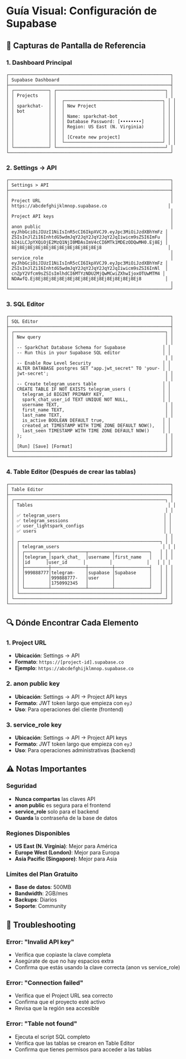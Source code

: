 # Guía Visual: Configuración de Supabase

## 📸 Capturas de Pantalla de Referencia

### 1. Dashboard Principal
```
┌─────────────────────────────────────────────────────────────┐
│ Supabase Dashboard                                          │
├─────────────────────────────────────────────────────────────┤
│ ┌─────────────┐ ┌─────────────────────────────────────────┐ │
│ │ Projects    │ │                                         │ │
│ │             │ │  ┌─────────────────────────────────────┐ │ │
│ │ sparkchat-  │ │  │ New Project                         │ │ │
│ │ bot         │ │  │                                     │ │ │
│ │             │ │  │ Name: sparkchat-bot                 │ │ │
│ │             │ │  │ Database Password: [••••••••]       │ │ │
│ │             │ │  │ Region: US East (N. Virginia)       │ │ │
│ │             │ │  │                                     │ │ │
│ │             │ │  │ [Create new project]                │ │ │
│ │             │ │  └─────────────────────────────────────┘ │ │
│ └─────────────┘ └─────────────────────────────────────────┘ │
└─────────────────────────────────────────────────────────────┘
```

### 2. Settings → API
```
┌─────────────────────────────────────────────────────────────┐
│ Settings > API                                              │
├─────────────────────────────────────────────────────────────┤
│                                                             │
│ Project URL                                                 │
│ https://abcdefghijklmnop.supabase.co                       │
│                                                             │
│ Project API keys                                            │
│                                                             │
│ anon public                                                 │
│ eyJhbGciOiJIUzI1NiIsInR5cCI6IkpXVCJ9.eyJpc3MiOiJzdXBhYmFz │
│ ZSIsInJlZiI6InhtdG5wdmJqY2JqY2JqY2JqY2JqIiwicm9sZSI6ImFu  │
│ b24iLCJpYXQiOjE2MzQ1NjI0MDAsImV4cCI6MTk1MDEzODQwMH0.Ej8Ej │
│ 8Ej8Ej8Ej8Ej8Ej8Ej8Ej8Ej8Ej8Ej8Ej8                         │
│                                                             │
│ service_role                                                │
│ eyJhbGciOiJIUzI1NiIsInR5cCI6IkpXVCJ9.eyJpc3MiOiJzdXBhYmFz │
│ ZSIsInJlZiI6InhtdG5wdmJqY2JqY2JqY2JqY2JqIiwicm9sZSI6InNl  │
│ cnZpY2Vfcm9sZSIsImlhdCI6MTYzNDU2MjQwMCwiZXhwIjoxOTUwMTM4 │
│ NDAwfQ.Ej8Ej8Ej8Ej8Ej8Ej8Ej8Ej8Ej8Ej8Ej8Ej8Ej8Ej8         │
│                                                             │
└─────────────────────────────────────────────────────────────┘
```

### 3. SQL Editor
```
┌─────────────────────────────────────────────────────────────┐
│ SQL Editor                                                  │
├─────────────────────────────────────────────────────────────┤
│ ┌─────────────────────────────────────────────────────────┐ │
│ │ New query                                               │ │
│ │                                                         │ │
│ │ -- SparkChat Database Schema for Supabase              │ │
│ │ -- Run this in your Supabase SQL editor                │ │
│ │                                                         │ │
│ │ -- Enable Row Level Security                           │ │
│ │ ALTER DATABASE postgres SET "app.jwt_secret" TO 'your- │ │
│ │ jwt-secret';                                            │ │
│ │                                                         │ │
│ │ -- Create telegram_users table                         │ │
│ │ CREATE TABLE IF NOT EXISTS telegram_users (            │ │
│ │   telegram_id BIGINT PRIMARY KEY,                      │ │
│ │   spark_chat_user_id TEXT UNIQUE NOT NULL,             │ │
│ │   username TEXT,                                        │ │
│ │   first_name TEXT,                                      │ │
│ │   last_name TEXT,                                       │ │
│ │   is_active BOOLEAN DEFAULT true,                      │ │
│ │   created_at TIMESTAMP WITH TIME ZONE DEFAULT NOW(),   │ │
│ │   last_seen TIMESTAMP WITH TIME ZONE DEFAULT NOW()     │ │
│ │ );                                                      │ │
│ │                                                         │ │
│ │ [Run] [Save] [Format]                                   │ │
│ └─────────────────────────────────────────────────────────┘ │
└─────────────────────────────────────────────────────────────┘
```

### 4. Table Editor (Después de crear las tablas)
```
┌─────────────────────────────────────────────────────────────┐
│ Table Editor                                                │
├─────────────────────────────────────────────────────────────┤
│ ┌─────────────────────────────────────────────────────────┐ │
│ │ Tables                                                   │ │
│ │                                                         │ │
│ │ ✅ telegram_users                                       │ │
│ │ ✅ telegram_sessions                                    │ │
│ │ ✅ user_lightspark_configs                              │ │
│ │ ✅ users                                                │ │
│ │                                                         │ │
│ │ ┌─────────────────────────────────────────────────────┐ │ │
│ │ │ telegram_users                                       │ │ │
│ │ │ ┌─────────┬─────────────┬─────────┬─────────────┐   │ │ │
│ │ │ │telegram_│spark_chat_  │username │first_name   │   │ │ │
│ │ │ │id      │user_id      │         │             │   │ │ │
│ │ │ ├─────────┼─────────────┼─────────┼─────────────┤   │ │ │
│ │ │ │999888777│telegram-    │supabase │Supabase     │   │ │ │
│ │ │ │         │999888777-   │user     │             │   │ │ │
│ │ │ │         │1750992345   │         │             │   │ │ │
│ │ │ └─────────┴─────────────┴─────────┴─────────────┘   │ │ │
│ │ └─────────────────────────────────────────────────────┘ │ │
│ └─────────────────────────────────────────────────────────┘ │
└─────────────────────────────────────────────────────────────┘
```

## 🔍 Dónde Encontrar Cada Elemento

### 1. Project URL
- **Ubicación**: Settings → API
- **Formato**: `https://[project-id].supabase.co`
- **Ejemplo**: `https://abcdefghijklmnop.supabase.co`

### 2. anon public key
- **Ubicación**: Settings → API → Project API keys
- **Formato**: JWT token largo que empieza con `eyJ`
- **Uso**: Para operaciones del cliente (frontend)

### 3. service_role key
- **Ubicación**: Settings → API → Project API keys
- **Formato**: JWT token largo que empieza con `eyJ`
- **Uso**: Para operaciones administrativas (backend)

## ⚠️ Notas Importantes

### Seguridad
- **Nunca compartas** las claves API
- **anon public** es segura para el frontend
- **service_role** solo para el backend
- **Guarda** la contraseña de la base de datos

### Regiones Disponibles
- **US East (N. Virginia)**: Mejor para América
- **Europe West (London)**: Mejor para Europa
- **Asia Pacific (Singapore)**: Mejor para Asia

### Límites del Plan Gratuito
- **Base de datos**: 500MB
- **Bandwidth**: 2GB/mes
- **Backups**: Diarios
- **Soporte**: Community

## 🚨 Troubleshooting

### Error: "Invalid API key"
- Verifica que copiaste la clave completa
- Asegúrate de que no hay espacios extra
- Confirma que estás usando la clave correcta (anon vs service_role)

### Error: "Connection failed"
- Verifica que el Project URL sea correcto
- Confirma que el proyecto esté activo
- Revisa que la región sea accesible

### Error: "Table not found"
- Ejecuta el script SQL completo
- Verifica que las tablas se crearon en Table Editor
- Confirma que tienes permisos para acceder a las tablas 